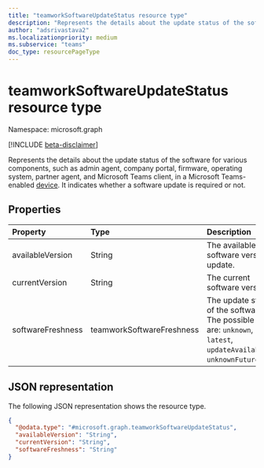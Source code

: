 ```yaml
---
title: "teamworkSoftwareUpdateStatus resource type"
description: "Represents the details about the update status of the software for various components, such as admin agent, company portal, firmware, operating system, partner agent, and Microsoft Teams client, in a Microsoft Teams-enabled device."
author: "adsrivastava2"
ms.localizationpriority: medium
ms.subservice: "teams"
doc_type: resourcePageType
---
```


# teamworkSoftwareUpdateStatus resource type

Namespace: microsoft.graph

[!INCLUDE [beta-disclaimer](../../includes/beta-disclaimer.md)]

Represents the details about the update status of the software for various components, such as admin agent, company portal, firmware, operating system, partner agent, and Microsoft Teams client, in a Microsoft Teams-enabled [device](../resources/teamworkdevice.md). It indicates whether a software update is required or not.

## Properties
|Property|Type|Description|
|:---|:---|:---|
|availableVersion|String|The available software version to update.|
|currentVersion|String|The current software version.|
|softwareFreshness|teamworkSoftwareFreshness|The update status of the software. The possible values are: `unknown`, `latest`, `updateAvailable`, `unknownFutureValue`.|


## JSON representation
The following JSON representation shows the resource type.
<!-- {
  "blockType": "resource",
  "@odata.type": "microsoft.graph.teamworkSoftwareUpdateStatus"
}
-->
``` json
{
  "@odata.type": "#microsoft.graph.teamworkSoftwareUpdateStatus",
  "availableVersion": "String",
  "currentVersion": "String",
  "softwareFreshness": "String"
}
```

